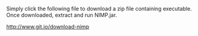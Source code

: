Simply click the following file to download a zip file containing executable. Once downloaded, extract and run NIMP.jar.


http://www.git.io/download-nimp